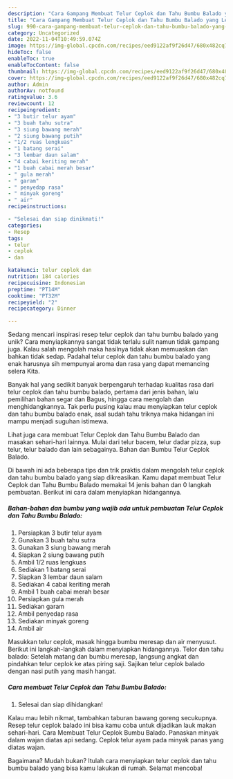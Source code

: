 ```yaml
---
description: "Cara Gampang Membuat Telur Ceplok dan Tahu Bumbu Balado yang Lezat"
title: "Cara Gampang Membuat Telur Ceplok dan Tahu Bumbu Balado yang Lezat"
slug: 990-cara-gampang-membuat-telur-ceplok-dan-tahu-bumbu-balado-yang-lezat
category: Uncategorized
date: 2022-11-04T10:49:59.074Z
image: https://img-global.cpcdn.com/recipes/eed9122af9f26d47/680x482cq70/telur-ceplok-dan-tahu-bumbu-balado-foto-resep-utama.jpg
hideToc: false
enableToc: true
enableTocContent: false
thumbnail: https://img-global.cpcdn.com/recipes/eed9122af9f26d47/680x482cq70/telur-ceplok-dan-tahu-bumbu-balado-foto-resep-utama.jpg
cover: https://img-global.cpcdn.com/recipes/eed9122af9f26d47/680x482cq70/telur-ceplok-dan-tahu-bumbu-balado-foto-resep-utama.jpg
author: Admin
authorAv: notfound
ratingvalue: 3.6
reviewcount: 12
recipeingredient:
- "3 butir telur ayam"
- "3 buah tahu sutra"
- "3 siung bawang merah"
- "2 siung bawang putih"
- "1/2 ruas lengkuas"
- "1 batang serai"
- "3 lembar daun salam"
- "4 cabai keriting merah"
- "1 buah cabai merah besar"
- " gula merah"
- " garam"
- " penyedap rasa"
- " minyak goreng"
- " air"
recipeinstructions:

- "Selesai dan siap dinikmati!"
categories:
- Resep
tags:
- telur
- ceplok
- dan

katakunci: telur ceplok dan 
nutrition: 184 calories
recipecuisine: Indonesian
preptime: "PT14M"
cooktime: "PT32M"
recipeyield: "2"
recipecategory: Dinner

---
```





Sedang mencari inspirasi resep telur ceplok dan tahu bumbu balado yang unik? Cara menyiapkannya sangat tidak terlalu sulit namun tidak gampang juga. Kalau salah mengolah maka hasilnya tidak akan memuaskan dan bahkan tidak sedap. Padahal telur ceplok dan tahu bumbu balado yang enak harusnya sih mempunyai aroma dan rasa yang dapat memancing selera Kita.





Banyak hal yang sedikit banyak berpengaruh terhadap kualitas rasa dari telur ceplok dan tahu bumbu balado, pertama dari jenis bahan, lalu pemilihan bahan segar dan Bagus, hingga cara mengolah dan menghidangkannya. Tak perlu pusing kalau mau menyiapkan telur ceplok dan tahu bumbu balado enak,      asal sudah tahu triknya maka hidangan ini mampu menjadi suguhan istimewa.














Lihat juga cara membuat Telur Ceplok dan Tahu Bumbu Balado dan masakan sehari-hari lainnya. Mulai dari telur bacem, telur dadar pizza, sup telur, telur balado dan lain sebagainya. Bahan dan Bumbu Telur Ceplok Balado.






Di bawah ini ada beberapa tips dan trik praktis dalam mengolah telur ceplok dan tahu bumbu balado yang siap dikreasikan. Kamu dapat membuat Telur Ceplok dan Tahu Bumbu Balado memakai 14 jenis bahan dan 0 langkah pembuatan. Berikut ini cara dalam menyiapkan hidangannya.

<!--inarticleads1-->

##### Bahan-bahan dan bumbu yang wajib ada untuk pembuatan Telur Ceplok dan Tahu Bumbu Balado:

1. Persiapkan 3 butir telur ayam
1. Gunakan 3 buah tahu sutra
1. Gunakan 3 siung bawang merah
1. Siapkan 2 siung bawang putih
1. Ambil 1/2 ruas lengkuas
1. Sediakan 1 batang serai
1. Siapkan 3 lembar daun salam
1. Sediakan 4 cabai keriting merah
1. Ambil 1 buah cabai merah besar
1. Persiapkan  gula merah
1. Sediakan  garam
1. Ambil  penyedap rasa
1. Sediakan  minyak goreng
1. Ambil  air


Masukkan telur ceplok, masak hingga bumbu meresap dan air menyusut. Berikut ini langkah-langkah dalam menyiapkan hidangannya. Telor dan tahu balado: Setelah matang dan bumbu meresap, langsung angkat dan pindahkan telur ceplok ke atas piring saji. Sajikan telur ceplok balado dengan nasi putih yang masih hangat. 

<!--inarticleads2-->

##### Cara membuat Telur Ceplok dan Tahu Bumbu Balado:


1. Selesai dan siap dihidangkan!

Kalau mau lebih nikmat, tambahkan taburan bawang goreng secukupnya. Resep telur ceplok balado ini bisa kamu coba untuk dijadikan lauk makan sehari-hari. Cara Membuat Telur Ceplok Bumbu Balado. Panaskan minyak dalam wajan diatas api sedang. Ceplok telur ayam pada minyak panas yang diatas wajan. 

Bagaimana? Mudah bukan? Itulah cara menyiapkan telur ceplok dan tahu bumbu balado yang bisa kamu lakukan di rumah. Selamat mencoba!
